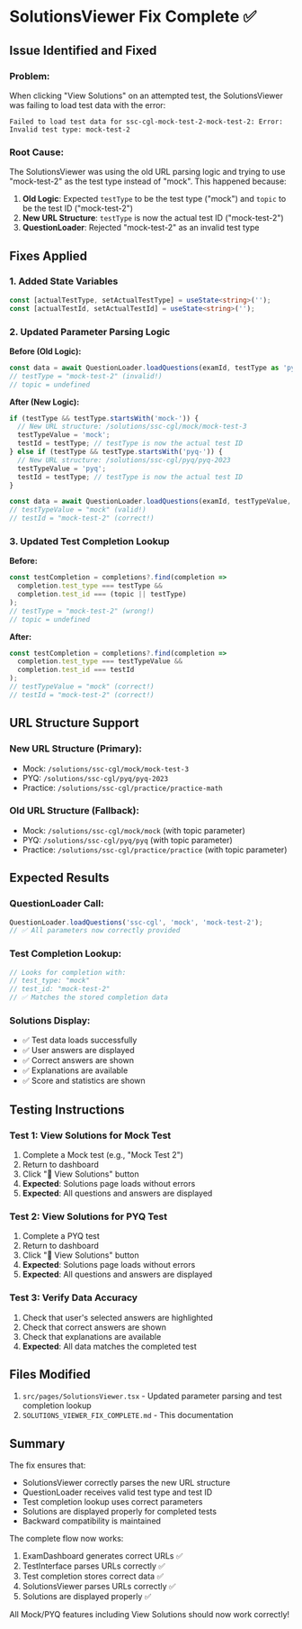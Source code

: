 # SolutionsViewer Fix Complete ✅

## Issue Identified and Fixed

### Problem:
When clicking "View Solutions" on an attempted test, the SolutionsViewer was failing to load test data with the error:

```
Failed to load test data for ssc-cgl-mock-test-2-mock-test-2: Error: Invalid test type: mock-test-2
```

### Root Cause:
The SolutionsViewer was using the old URL parsing logic and trying to use "mock-test-2" as the test type instead of "mock". This happened because:

1. **Old Logic**: Expected `testType` to be the test type ("mock") and `topic` to be the test ID ("mock-test-2")
2. **New URL Structure**: `testType` is now the actual test ID ("mock-test-2")
3. **QuestionLoader**: Rejected "mock-test-2" as an invalid test type

## Fixes Applied

### 1. Added State Variables
```typescript
const [actualTestType, setActualTestType] = useState<string>('');
const [actualTestId, setActualTestId] = useState<string>('');
```

### 2. Updated Parameter Parsing Logic
**Before (Old Logic):**
```typescript
const data = await QuestionLoader.loadQuestions(examId, testType as 'pyq' | 'practice' | 'mock', topic || testType);
// testType = "mock-test-2" (invalid!)
// topic = undefined
```

**After (New Logic):**
```typescript
if (testType && testType.startsWith('mock-')) {
  // New URL structure: /solutions/ssc-cgl/mock/mock-test-3
  testTypeValue = 'mock';
  testId = testType; // testType is now the actual test ID
} else if (testType && testType.startsWith('pyq-')) {
  // New URL structure: /solutions/ssc-cgl/pyq/pyq-2023
  testTypeValue = 'pyq';
  testId = testType; // testType is now the actual test ID
}

const data = await QuestionLoader.loadQuestions(examId, testTypeValue, testId);
// testTypeValue = "mock" (valid!)
// testId = "mock-test-2" (correct!)
```

### 3. Updated Test Completion Lookup
**Before:**
```typescript
const testCompletion = completions?.find(completion => 
  completion.test_type === testType && 
  completion.test_id === (topic || testType)
);
// testType = "mock-test-2" (wrong!)
// topic = undefined
```

**After:**
```typescript
const testCompletion = completions?.find(completion => 
  completion.test_type === testTypeValue && 
  completion.test_id === testId
);
// testTypeValue = "mock" (correct!)
// testId = "mock-test-2" (correct!)
```

## URL Structure Support

### New URL Structure (Primary):
- Mock: `/solutions/ssc-cgl/mock/mock-test-3`
- PYQ: `/solutions/ssc-cgl/pyq/pyq-2023`
- Practice: `/solutions/ssc-cgl/practice/practice-math`

### Old URL Structure (Fallback):
- Mock: `/solutions/ssc-cgl/mock/mock` (with topic parameter)
- PYQ: `/solutions/ssc-cgl/pyq/pyq` (with topic parameter)
- Practice: `/solutions/ssc-cgl/practice/practice` (with topic parameter)

## Expected Results

### QuestionLoader Call:
```typescript
QuestionLoader.loadQuestions('ssc-cgl', 'mock', 'mock-test-2');
// ✅ All parameters now correctly provided
```

### Test Completion Lookup:
```typescript
// Looks for completion with:
// test_type: "mock"
// test_id: "mock-test-2"
// ✅ Matches the stored completion data
```

### Solutions Display:
- ✅ Test data loads successfully
- ✅ User answers are displayed
- ✅ Correct answers are shown
- ✅ Explanations are available
- ✅ Score and statistics are shown

## Testing Instructions

### Test 1: View Solutions for Mock Test
1. Complete a Mock test (e.g., "Mock Test 2")
2. Return to dashboard
3. Click "📖 View Solutions" button
4. **Expected**: Solutions page loads without errors
5. **Expected**: All questions and answers are displayed

### Test 2: View Solutions for PYQ Test
1. Complete a PYQ test
2. Return to dashboard
3. Click "📖 View Solutions" button
4. **Expected**: Solutions page loads without errors
5. **Expected**: All questions and answers are displayed

### Test 3: Verify Data Accuracy
1. Check that user's selected answers are highlighted
2. Check that correct answers are shown
3. Check that explanations are available
4. **Expected**: All data matches the completed test

## Files Modified

1. `src/pages/SolutionsViewer.tsx` - Updated parameter parsing and test completion lookup
2. `SOLUTIONS_VIEWER_FIX_COMPLETE.md` - This documentation

## Summary

The fix ensures that:
- SolutionsViewer correctly parses the new URL structure
- QuestionLoader receives valid test type and test ID
- Test completion lookup uses correct parameters
- Solutions are displayed properly for completed tests
- Backward compatibility is maintained

The complete flow now works:
1. ExamDashboard generates correct URLs ✅
2. TestInterface parses URLs correctly ✅
3. Test completion stores correct data ✅
4. SolutionsViewer parses URLs correctly ✅
5. Solutions are displayed properly ✅

All Mock/PYQ features including View Solutions should now work correctly!
